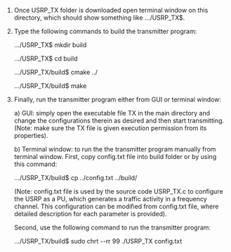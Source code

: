 1) Once USRP_TX folder is downloaded open terminal window on this directory, which should show something like .../USRP_TX$.
2) Type the following commands to build the transmitter program:

    .../USRP_TX$ mkdir build

    .../USRP_TX$ cd build

    .../USRP_TX/build$ cmake ../

    .../USRP_TX/build$ make

3) Finally, run the transmitter program either from GUI or terminal window:

     a) GUI: simply open the executable file TX in the main directory and change the configurations therein as desired and then start transmitting.
     (Note: make sure the TX file is given execution permission from its properties).

     b) Terminal window: to run the the transmitter program manually from terminal window. First, copy config.txt file into build folder or by using this command:
     
     .../USRP_TX/build$ cp ../config.txt ../build/
     
     (Note: config.txt file is used by the source code USRP_TX.c to configure the USRP as a PU, which generates a traffic activity in a frequency channel. This configuration can be modified from config.txt file, where detailed description for each parameter is provided).

     Second, use the following command to run the transmitter program:

     .../USRP_TX/build$ sudo chrt --rr 99 ./USRP_TX config.txt



